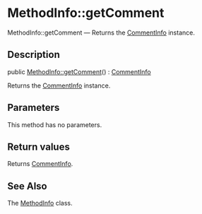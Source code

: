 MethodInfo::getComment
================

MethodInfo::getComment — Returns the [CommentInfo](https://github.com/lingtalfi/DocTools/blob/master/doc/api/DocTools/Info/CommentInfo.md) instance.

Description
---------------


public [MethodInfo::getComment](https://github.com/lingtalfi/DocTools/blob/master/doc/api/DocTools/Info/MethodInfo/getComment.md)() : [CommentInfo](https://github.com/lingtalfi/DocTools/blob/master/doc/api/DocTools/Info/CommentInfo.md)




Returns the [CommentInfo](https://github.com/lingtalfi/DocTools/blob/master/doc/api/DocTools/Info/CommentInfo.md) instance.




Parameters
--------------

This method has no parameters.


Return values
----------------

Returns [CommentInfo](https://github.com/lingtalfi/DocTools/blob/master/doc/api/DocTools/Info/CommentInfo.md).









See Also
-----------

The [MethodInfo](https://github.com/lingtalfi/DocTools/blob/master/doc/api/DocTools/Info/MethodInfo.md) class.
